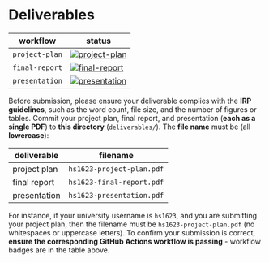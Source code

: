 # Deliverables

| workflow | status |
| - | - |
| `project-plan` | [![project-plan](https://github.com/ese-msc-2023/irp-hs1623/actions/workflows/project-plan.yml/badge.svg)](https://github.com/ese-msc-2023/irp-hs1623/actions/workflows/project-plan.yml) |
| `final-report` | [![final-report](https://github.com/ese-msc-2023/irp-hs1623/actions/workflows/final-report.yml/badge.svg)](https://github.com/ese-msc-2023/irp-hs1623/actions/workflows/final-report.yml) |
| `presentation` | [![presentation](https://github.com/ese-msc-2023/irp-hs1623/actions/workflows/presentation.yml/badge.svg)](https://github.com/ese-msc-2023/irp-hs1623/actions/workflows/presentation.yml) |

Before submission, please ensure your deliverable complies with the **IRP guidelines**, such as the word count, file size, and the number of figures or tables. Commit your project plan, final report, and presentation (**each as a single PDF**) to **this directory** (`deliverables/`). The **file name** must be (all **lowercase**):

| deliverable | filename |
| - | - |
| project plan | `hs1623-project-plan.pdf` |
| final report | `hs1623-final-report.pdf` |
| presentation | `hs1623-presentation.pdf` |

For instance, if your university username is `hs1623`, and you are submitting your project plan, then the filename must be `hs1623-project-plan.pdf` (no whitespaces or uppercase letters). To confirm your submission is correct, **ensure the corresponding GitHub Actions workflow is passing** - workflow badges are in the table above.
